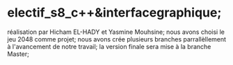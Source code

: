 # electif_s8_c++&interfacegraphique;
réalisation par Hicham EL-HADY et Yasmine Mouhsine; 
nous avons choisi le jeu 2048 comme projet;
 nous avons crée plusieurs branches parrallèllement à l'avancement de notre travail;
 la version finale sera mise à la branche Master;
